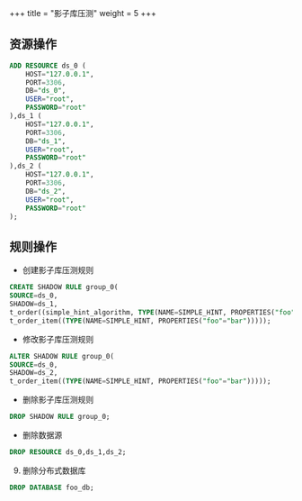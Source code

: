 +++
title = "影子库压测"
weight = 5
+++

## 资源操作

```sql
ADD RESOURCE ds_0 (
    HOST="127.0.0.1",
    PORT=3306,
    DB="ds_0",
    USER="root",
    PASSWORD="root"
),ds_1 (
    HOST="127.0.0.1",
    PORT=3306,
    DB="ds_1",
    USER="root",
    PASSWORD="root"
),ds_2 (
    HOST="127.0.0.1",
    PORT=3306,
    DB="ds_2",
    USER="root",
    PASSWORD="root"
);
```

## 规则操作

- 创建影子库压测规则

```sql
CREATE SHADOW RULE group_0(
SOURCE=ds_0,
SHADOW=ds_1,
t_order((simple_hint_algorithm, TYPE(NAME=SIMPLE_HINT, PROPERTIES("foo"="bar"))),(TYPE(NAME=REGEX_MATCH, PROPERTIES("operation"="insert","column"="user_id", "regex"='[1]')))), 
t_order_item((TYPE(NAME=SIMPLE_HINT, PROPERTIES("foo"="bar")))));
```

- 修改影子库压测规则

```sql
ALTER SHADOW RULE group_0(
SOURCE=ds_0,
SHADOW=ds_2,
t_order_item((TYPE(NAME=SIMPLE_HINT, PROPERTIES("foo"="bar")))));
```

- 删除影子库压测规则

```sql
DROP SHADOW RULE group_0;
```

- 删除数据源

```sql
DROP RESOURCE ds_0,ds_1,ds_2;
```

9. 删除分布式数据库

```sql
DROP DATABASE foo_db;
```

